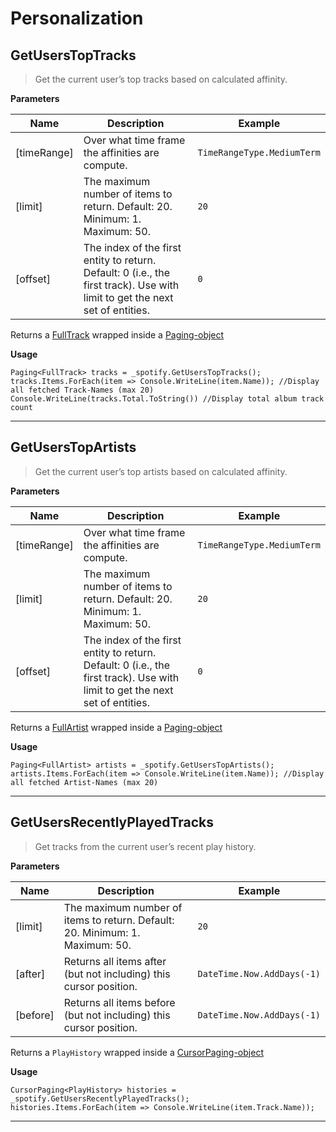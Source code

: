 # Personalization

## GetUsersTopTracks

> Get the current user’s top tracks based on calculated affinity.

**Parameters**

|Name|Description|Example|
|--------------|-------------------------|-------------------------|
|[timeRange]| Over what time frame the affinities are compute. | `TimeRangeType.MediumTerm`
|[limit]| The maximum number of items to return. Default: 20. Minimum: 1. Maximum: 50. | `20`
|[offset]| The index of the first entity to return. Default: 0 (i.e., the first track). Use with limit to get the next set of entities. | `0`

Returns a [FullTrack](https://developer.spotify.com/web-api/object-model/#track-object-full) wrapped inside a [Paging-object](https://developer.spotify.com/web-api/object-model/#paging-object)

**Usage**

```
Paging<FullTrack> tracks = _spotify.GetUsersTopTracks();
tracks.Items.ForEach(item => Console.WriteLine(item.Name)); //Display all fetched Track-Names (max 20)
Console.WriteLine(tracks.Total.ToString()) //Display total album track count
```

---
## GetUsersTopArtists
> Get the current user’s top artists based on calculated affinity.

**Parameters**

|Name|Description|Example|
|--------------|-------------------------|-------------------------|
|[timeRange]| Over what time frame the affinities are compute. | `TimeRangeType.MediumTerm`
|[limit]| The maximum number of items to return. Default: 20. Minimum: 1. Maximum: 50. | `20`
|[offset]| The index of the first entity to return. Default: 0 (i.e., the first track). Use with limit to get the next set of entities. | `0`

Returns a [FullArtist](https://developer.spotify.com/web-api/object-model/#artist-object-full) wrapped inside a [Paging-object](https://developer.spotify.com/web-api/object-model/#paging-object)

**Usage**
```
Paging<FullArtist> artists = _spotify.GetUsersTopArtists();
artists.Items.ForEach(item => Console.WriteLine(item.Name)); //Display all fetched Artist-Names (max 20)
```

---
## GetUsersRecentlyPlayedTracks
> Get tracks from the current user’s recent play history.

**Parameters**

|Name|Description|Example|
|--------------|-------------------------|-------------------------|
|[limit]| The maximum number of items to return. Default: 20. Minimum: 1. Maximum: 50. | `20`
|[after]|  Returns all items after (but not including) this cursor position. | `DateTime.Now.AddDays(-1)`
|[before]|  Returns all items before (but not including) this cursor position. | `DateTime.Now.AddDays(-1)`

Returns a `PlayHistory` wrapped inside a [CursorPaging-object](https://developer.spotify.com/web-api/object-model/#cursor-based-paging-object)

**Usage**
```
CursorPaging<PlayHistory> histories = _spotify.GetUsersRecentlyPlayedTracks();
histories.Items.ForEach(item => Console.WriteLine(item.Track.Name));
```

---

